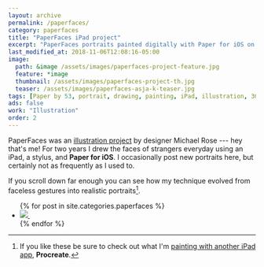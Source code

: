 ```yaml
---
layout: archive
permalink: /paperfaces/
category: paperfaces
title: "PaperFaces iPad project"
excerpt: "PaperFaces portraits painted digitally with Paper for iOS on an iPad. Find time lapse videos, in-process screenshots, and more."
last_modified_at: 2018-11-06T12:08:16-05:00
image: 
  path: &image /assets/images/paperfaces-project-feature.jpg
  feature: *image
  thumbnail: /assets/images/paperfaces-project-th.jpg
  teaser: /assets/images/paperfaces-asja-k-teaser.jpg
tags: [Paper by 53, portrait, drawing, painting, iPad, illustration, 365 project]
ads: false
work: "Illustration"
order: 2
---
```


PaperFaces was an [illustration project](/articles/paperfaces-ipad-portrait-project/) by designer Michael Rose --- hey that's me! For two years I drew the faces of strangers everyday using an iPad, a stylus, and **Paper for iOS**. I occasionally post new portraits here, but certainly not as frequently as I used to.

If you scroll down far enough you can see how my technique evolved from faceless gestures into realistic portraits[^procreate].

<ul class="gallery-thumbnails">
{% for post in site.categories.paperfaces %}
  <li>
    <a href="{{ post.url }}" title="{{ post.title }}">
      <noscript>
        <img src="{{ post.image.thumbnail }}">
      </noscript>
      <img class="lazyload fade-in" src="/assets/images/preload-150.png" data-src="{{ post.image.thumbnail }}" alt="">
    </a>
  </li>
{% endfor %}
</ul>

[^procreate]: If you like these be sure to check out what I'm [painting with another iPad app](/procreate-paintings/), **Procreate**.
